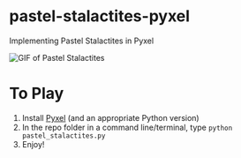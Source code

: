 # pastel-stalactites-pyxel
 Implementing Pastel Stalactites in Pyxel

![GIF of Pastel Stalactites](https://media.giphy.com/media/m9jxxUyhxowZrFV6aS/giphy.gif)

# To Play
1) Install [Pyxel](https://github.com/kitao/pyxel) (and an appropriate Python version)
2) In the repo folder in a command line/terminal, type `python pastel_stalactites.py`
3) Enjoy!

